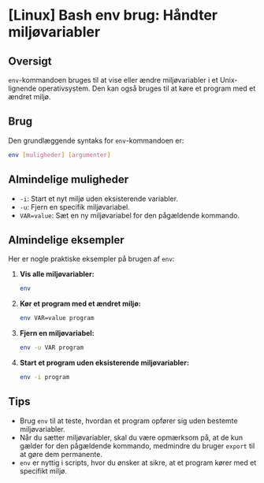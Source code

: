 # [Linux] Bash env brug: Håndter miljøvariabler

## Oversigt
`env`-kommandoen bruges til at vise eller ændre miljøvariabler i et Unix-lignende operativsystem. Den kan også bruges til at køre et program med et ændret miljø.

## Brug
Den grundlæggende syntaks for `env`-kommandoen er:

```bash
env [muligheder] [argumenter]
```

## Almindelige muligheder
- `-i`: Start et nyt miljø uden eksisterende variabler.
- `-u`: Fjern en specifik miljøvariabel.
- `VAR=value`: Sæt en ny miljøvariabel for den pågældende kommando.

## Almindelige eksempler
Her er nogle praktiske eksempler på brugen af `env`:

1. **Vis alle miljøvariabler:**
   ```bash
   env
   ```

2. **Kør et program med et ændret miljø:**
   ```bash
   env VAR=value program
   ```

3. **Fjern en miljøvariabel:**
   ```bash
   env -u VAR program
   ```

4. **Start et program uden eksisterende miljøvariabler:**
   ```bash
   env -i program
   ```

## Tips
- Brug `env` til at teste, hvordan et program opfører sig uden bestemte miljøvariabler.
- Når du sætter miljøvariabler, skal du være opmærksom på, at de kun gælder for den pågældende kommando, medmindre du bruger `export` til at gøre dem permanente.
- `env` er nyttig i scripts, hvor du ønsker at sikre, at et program kører med et specifikt miljø.